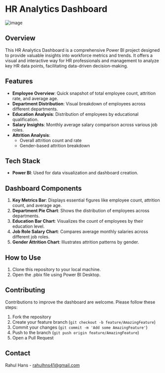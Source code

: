 # HR Analytics Dashboard

![image](https://github.com/RahulHans31/HR-Dashboard/assets/94359468/e2ab859e-ccdc-4f17-bc06-496f131a7789)


## Overview

This HR Analytics Dashboard is a comprehensive Power BI project designed to provide valuable insights into workforce metrics and trends. It offers a visual and interactive way for HR professionals and management to analyze key HR data points, facilitating data-driven decision-making.

## Features

- **Employee Overview**: Quick snapshot of total employee count, attrition rate, and average age.
- **Department Distribution**: Visual breakdown of employees across different departments.
- **Education Analysis**: Distribution of employees by educational qualification.
- **Salary Insights**: Monthly average salary comparison across various job roles.
- **Attrition Analysis**: 
  - Overall attrition count and rate
  - Gender-based attrition breakdown

## Tech Stack

- **Power BI**: Used for data visualization and dashboard creation.

## Dashboard Components

1. **Key Metrics Bar**: Displays essential figures like employee count, attrition count, and average age.
2. **Department Pie Chart**: Shows the distribution of employees across departments.
3. **Education Bar Chart**: Visualizes the count of employees by their education level.
4. **Job Role Salary Chart**: Compares average monthly salaries across different job roles.
5. **Gender Attrition Chart**: Illustrates attrition patterns by gender.

## How to Use

1. Clone this repository to your local machine.
2. Open the .pbix file using Power BI Desktop.

## Contributing

Contributions to improve the dashboard are welcome. Please follow these steps:

1. Fork the repository
2. Create your feature branch (`git checkout -b feature/AmazingFeature`)
3. Commit your changes (`git commit -m 'Add some AmazingFeature'`)
4. Push to the branch (`git push origin feature/AmazingFeature`)
5. Open a Pull Request



## Contact

Rahul Hans - rahulhns41@gmail.com
